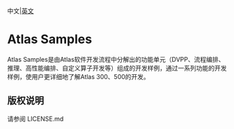 中文|[英文](README.md)
# Atlas Samples

Atlas Samples是由Atlas软件开发流程中分解出的功能单元（DVPP、流程编排、推理、高性能编排、自定义算子开发等）组成的开发样例，通过一系列功能的开发样例，使用户更详细地了解Atlas 300、500的开发。

## 版权说明

请参阅 LICENSE.md